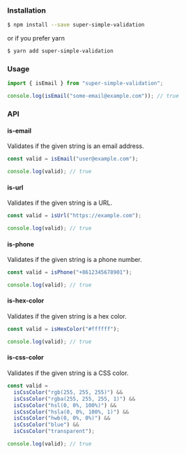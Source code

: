 ### Installation

```bash
$ npm install --save super-simple-validation
```

or if you prefer yarn

```bash
$ yarn add super-simple-validation
```

### Usage

```typescript
import { isEmail } from "super-simple-validation";

console.log(isEmail("some-email@example.com")); // true
```

### API

#### is-email

Validates if the given string is an email address.

```typescript
const valid = isEmail("user@example.com");

console.log(valid); // true
```

#### is-url

Validates if the given string is a URL.

```typescript
const valid = isUrl("https://example.com");

console.log(valid); // true
```

#### is-phone

Validates if the given string is a phone number.

```typescript
const valid = isPhone("+8612345678901");

console.log(valid); // true
```

#### is-hex-color

Validates if the given string is a hex color.

```typescript
const valid = isHexColor("#ffffff");

console.log(valid); // true
```

#### is-css-color

Validates if the given string is a CSS color.

```typescript
const valid =
  isCssColor("rgb(255, 255, 255)") &&
  isCssColor("rgba(255, 255, 255, 1)") &&
  isCssColor("hsl(0, 0%, 100%)") &&
  isCssColor("hsla(0, 0%, 100%, 1)") &&
  isCssColor("hwb(0, 0%, 0%)") &&
  isCssColor("blue") &&
  isCssColor("transparent");

console.log(valid); // true
```
